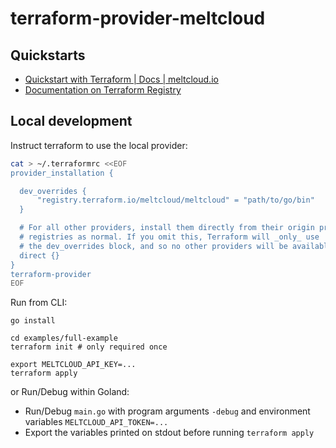 # terraform-provider-meltcloud

## Quickstarts
- [Quickstart with Terraform | Docs | meltcloud.io](https://meltcloud.io/docs/guides/quick-start-terraform.html)
- [Documentation on Terraform Registry](https://registry.terraform.io/providers/meltcloud/meltcloud/latest/docs)


## Local development

Instruct terraform to use the local provider:

```bash 
cat > ~/.terraformrc <<EOF
provider_installation {

  dev_overrides {
      "registry.terraform.io/meltcloud/meltcloud" = "path/to/go/bin"
  }

  # For all other providers, install them directly from their origin provider
  # registries as normal. If you omit this, Terraform will _only_ use
  # the dev_overrides block, and so no other providers will be available.
  direct {}
}
terraform-provider
EOF
```

Run from CLI:
``` 
go install

cd examples/full-example
terraform init # only required once

export MELTCLOUD_API_KEY=...
terraform apply
```

or Run/Debug within Goland:
- Run/Debug `main.go` with program arguments `-debug` and environment variables `MELTCLOUD_API_TOKEN=...`
- Export the variables printed on stdout before running `terraform apply`

